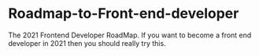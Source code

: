 # Roadmap-to-Front-end-developer
The 2021 Frontend Developer RoadMap. If you want to become a front end developer in 2021 then you should really try this.
